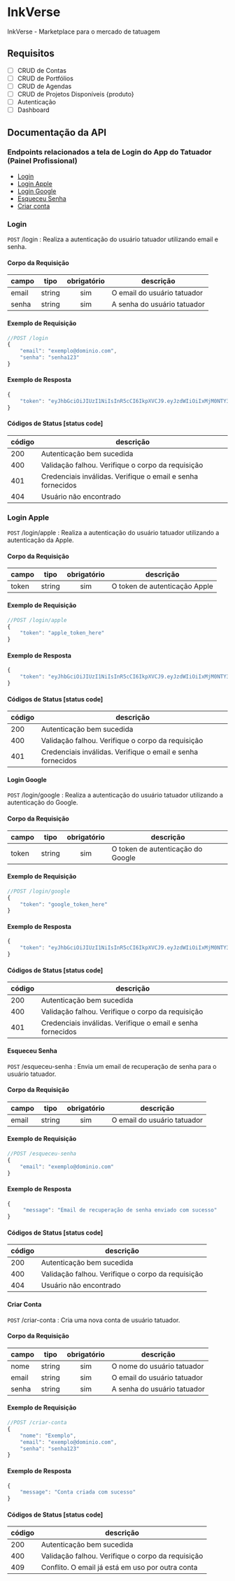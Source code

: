 # InkVerse

InkVerse - Marketplace para o mercado de tatuagem

## Requisitos

- [ ] CRUD de Contas
- [ ] CRUD de Portfólios
- [ ] CRUD de Agendas
- [ ] CRUD de Projetos Disponíveis {produto}
- [ ] Autenticação
- [ ] Dashboard

## Documentação da API

### Endpoints relacionados a tela de Login do App do Tatuador (Painel Profissional)

- [Login](#login)
- [Login Apple](#apple)
- [Login Google](#google)
- [Esqueceu Senha](#esqueceu-senha)
- [Criar conta](#criar-conta)

### Login

`POST` /login : Realiza a autenticação do usuário tatuador utilizando email e senha.

#### Corpo da Requisição

|campo|tipo|obrigatório|descrição
|-----|----|:-----------:|---------
|email|string|sim|O email do usuário tatuador
|senha|string|sim|A senha do usuário tatuador

#### Exemplo de Requisição

```js
//POST /login
{
    "email": "exemplo@dominio.com",
    "senha": "senha123"
}
```

#### Exemplo de Resposta

```js
{
    "token": "eyJhbGciOiJIUzI1NiIsInR5cCI6IkpXVCJ9.eyJzdWIiOiIxMjM0NTY3ODkwIiwibmFtZSI6IkpvaG4gRG9lIiwiaWF0IjoxNTE2MjM5MDIyfQ.SflKxwRJSMeKKF2QT4fwpMeJf36POk6yJV_adQssw5c"
}
```

#### Códigos de Status [status code]

|código|descrição
|------|---------
|200|Autenticação bem sucedida
|400|Validação falhou. Verifique o corpo da requisição
|401|Credenciais inválidas. Verifique o email e senha fornecidos
|404|Usuário não encontrado

### Login Apple

`POST` /login/apple : Realiza a autenticação do usuário tatuador utilizando a autenticação da Apple.

#### Corpo da Requisição

|campo|tipo|obrigatório|descrição
|-----|----|:-----------:|---------
|token|string|sim|O token de autenticação Apple

#### Exemplo de Requisição

```js
//POST /login/apple
{
    "token": "apple_token_here"
}
```

#### Exemplo de Resposta

```js
{
    "token": "eyJhbGciOiJIUzI1NiIsInR5cCI6IkpXVCJ9.eyJzdWIiOiIxMjM0NTY3ODkwIiwibmFtZSI6IkpvaG4gRG9lIiwiaWF0IjoxNTE2MjM5MDIyfQ.SflKxwRJSMeKKF2QT4fwpMeJf36POk6yJV_adQssw5c"
}
```

#### Códigos de Status [status code]

|código|descrição
|------|---------
|200|Autenticação bem sucedida
|400|Validação falhou. Verifique o corpo da requisição
|401|Credenciais inválidas. Verifique o email e senha fornecidos

#### Login Google

`POST` /login/google : Realiza a autenticação do usuário tatuador utilizando a autenticação do Google.

#### Corpo da Requisição

|campo|tipo|obrigatório|descrição
|-----|----|:-----------:|---------
|token|string|sim|O token de autenticação do Google

#### Exemplo de Requisição

```js
//POST /login/google
{
    "token": "google_token_here"
}
```

#### Exemplo de Resposta

```js
{
    "token": "eyJhbGciOiJIUzI1NiIsInR5cCI6IkpXVCJ9.eyJzdWIiOiIxMjM0NTY3ODkwIiwibmFtZSI6IkpvaG4gRG9lIiwiaWF0IjoxNTE2MjM5MDIyfQ.SflKxwRJSMeKKF2QT4fwpMeJf36POk6yJV_adQssw5c"
}
```

#### Códigos de Status [status code]

|código|descrição
|------|---------
|200|Autenticação bem sucedida
|400|Validação falhou. Verifique o corpo da requisição
|401|Credenciais inválidas. Verifique o email e senha fornecidos

#### Esqueceu Senha

`POST` /esqueceu-senha : Envia um email de recuperação de senha para o usuário tatuador.

#### Corpo da Requisição

|campo|tipo|obrigatório|descrição
|-----|----|:-----------:|---------
|email|string|sim|O email do usuário tatuador

#### Exemplo de Requisição

```js
//POST /esqueceu-senha
{
    "email": "exemplo@dominio.com"
}
```

#### Exemplo de Resposta

```js
{
     "message": "Email de recuperação de senha enviado com sucesso"
}
```

#### Códigos de Status [status code]

|código|descrição
|------|---------
|200|Autenticação bem sucedida
|400|Validação falhou. Verifique o corpo da requisição
|404|Usuário não encontrado

#### Criar Conta

`POST` /criar-conta : Cria uma nova conta de usuário tatuador.

#### Corpo da Requisição

|campo|tipo|obrigatório|descrição
|-----|----|:-----------:|---------
|nome|string|sim|O nome do usuário tatuador
|email|string|sim|O email do usuário tatuador
|senha|string|sim|A senha do usuário tatuador

#### Exemplo de Requisição

```js
//POST /criar-conta
{
    "nome": "Exemplo",
    "email": "exemplo@dominio.com",
    "senha": "senha123"
}
```

#### Exemplo de Resposta

```js
{
    "message": "Conta criada com sucesso"
}
```

#### Códigos de Status [status code]

|código|descrição
|------|---------
|200|Autenticação bem sucedida
|400|Validação falhou. Verifique o corpo da requisição
|409|Conflito. O email já está em uso por outra conta

